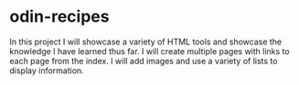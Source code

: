 # odin-recipes
In this project I will showcase a variety of HTML tools and showcase the knowledge I have learned thus far. I will create multiple pages with links to each page from the index. I will add images and use a variety of lists to display information.